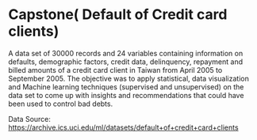 # Capstone( Default of Credit card clients)
A data set of 30000 records and 24 variables containing information on defaults, demographic factors, credit data, delinquency, repayment and billed amounts of a credit card client in Taiwan from April 2005 to September 2005. The objective was to apply statistical, data visualization and Machine learning techniques (supervised and unsupervised) on the data set to come up with insights and recommendations that could have been used to control bad debts.

Data Source: https://archive.ics.uci.edu/ml/datasets/default+of+credit+card+clients
